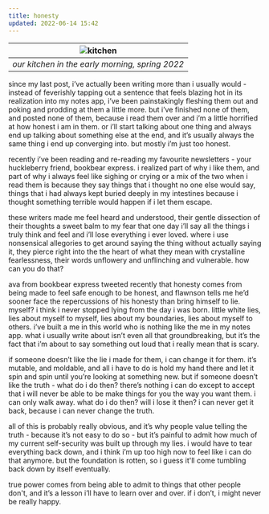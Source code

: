 ```yaml
---
title: honesty
updated: 2022-06-14 15:42
---
```

| ![kitchen](https://live.staticflickr.com/65535/52147346310_3573d46b49_k.jpg) |
|:--:|
| *our kitchen in the early morning, spring 2022* |

since my last post, i’ve actually been writing more than i usually would - instead of feverishly tapping out a sentence that feels blazing hot in its realization into my notes app, i’ve been painstakingly fleshing them out and poking and prodding at them a little more. but i’ve finished none of them, and posted none of them, because i read them over and i’m a little horrified at how honest i am in them. or i’ll start talking about one thing and always end up talking about something else at the end, and it’s usually always the same thing i end up converging into. but mostly i’m just too honest.

recently i’ve been reading and re-reading my favourite newsletters - your huckleberry friend, bookbear express. i realized part of why i like them, and part of why i always feel like sighing or crying or a mix of the two when i read them is because they say things that i thought no one else would say, things that i had always kept buried deeply in my intestines because i thought something terrible would happen if i let them escape.

these writers made me feel heard and understood, their gentle dissection of their thoughts a sweet balm to my fear that one day i’ll say all the things i truly think and feel and i’ll lose everything i ever loved. where i use nonsensical allegories to get around saying the thing without actually saying it, they pierce right into the the heart of what they mean with crystalline fearlessness, their words unflowery and unflinching and vulnerable. how can you do that?

ava from bookbear express tweeted recently that honesty comes from being made to feel safe enough to be honest, and flawnson tells me he’d sooner face the repercussions of his honesty than bring himself to lie. myself? i think i never stopped lying from the day i was born. little white lies, lies about myself to myself, lies about my boundaries, lies about myself to others. i’ve built a me in this world who is nothing like the me in my notes app. what i usually write about isn’t even all that groundbreaking, but it’s the fact that i’m about to say something out loud that i really mean that is scary.

if someone doesn’t like the lie i made for them, i can change it for them. it’s mutable, and moldable, and all i have to do is hold my hand there and let it spin and spin until you’re looking at something new. but if someone doesn’t like the truth - what do i do then? there’s nothing i can do except to accept that i will never be able to be make things for you the way you want them. i can only walk away. what do i do then? will i lose it then? i can never get it back, because i can never change the truth.

all of this is probably really obvious, and it’s why people value telling the truth - because it’s not easy to do so - but it’s painful to admit how much of my current self-security was built up through my lies. i would have to tear everything back down, and i think i’m up too high now to feel like i can do that anymore. but the foundation is rotten, so i guess it'll come tumbling back down by itself eventually.

true power comes from being able to admit to things that other people don't, and it’s a lesson i’ll have to learn over and over. if i don’t, i might never be really happy.
